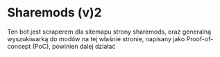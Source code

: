 # Sharemods (v)2

Ten bot jest scraperem dla sitemapu strony sharemods, oraz generalną wyszukiwarką do modów na tej właśnie stronie, napisany jako Proof-of-concept (PoC), powinien dalej działać
